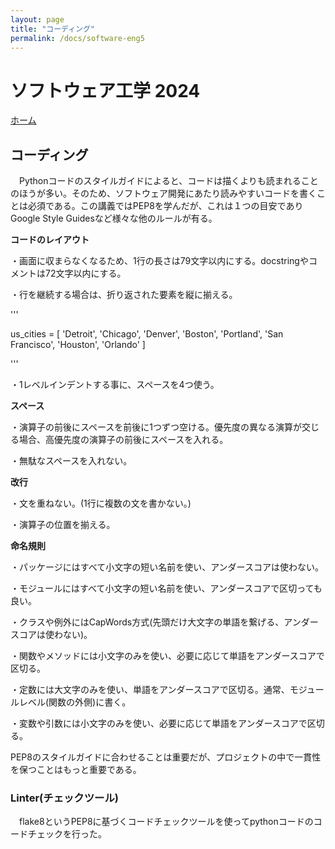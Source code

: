 ```yaml
---
layout: page
title: "コーディング"
permalink: /docs/software-eng5
---
```


# ソフトウェア工学 2024

[ホーム](/docs/index)

## コーディング

　Pythonコードのスタイルガイドによると、コードは描くよりも読まれることのほうが多い。そのため、ソフトウェア開発にあたり読みやすいコードを書くことは必須である。この講義ではPEP8を学んだが、これは１つの目安でありGoogle Style Guidesなど様々な他のルールが有る。

**コードのレイアウト**

・画面に収まらなくなるため、1行の長さは79文字以内にする。docstringやコメントは72文字以内にする。

・行を継続する場合は、折り返された要素を縦に揃える。

'''

us_cities = [
            'Detroit', 'Chicago',
            'Denver', 'Boston',
            'Portland', 'San Francisco',
            'Houston', 'Orlando'
            ]
            
'''

・1レベルインデントする事に、スペースを4つ使う。

**スペース**

・演算子の前後にスペースを前後に1つずつ空ける。優先度の異なる演算が交じる場合、高優先度の演算子の前後にスペースを入れる。

・無駄なスペースを入れない。

**改行**

・文を重ねない。(1行に複数の文を書かない。)

・演算子の位置を揃える。

**命名規則**

・パッケージにはすべて小文字の短い名前を使い、アンダースコアは使わない。

・モジュールにはすべて小文字の短い名前を使い、アンダースコアで区切っても良い。

・クラスや例外にはCapWords方式(先頭だけ大文字の単語を繋げる、アンダースコアは使わない)。

・関数やメソッドには小文字のみを使い、必要に応じて単語をアンダースコアで区切る。

・定数には大文字のみを使い、単語をアンダースコアで区切る。通常、モジュールレベル(関数の外側)に書く。

・変数や引数には小文字のみを使い、必要に応じて単語をアンダースコアで区切る。

PEP8のスタイルガイドに合わせることは重要だが、プロジェクトの中で一貫性を保つことはもっと重要である。

### Linter(チェックツール)

　flake8というPEP8に基づくコードチェックツールを使ってpythonコードのコードチェックを行った。